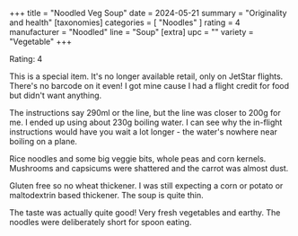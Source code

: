 +++
title = "Noodled Veg Soup"
date = 2024-05-21
summary = "Originality and health"
[taxonomies]
categories = [ "Noodles" ]
rating = 4
manufacturer = "Noodled"
line = "Soup"
[extra]
upc = ""
variety = "Vegetable"
+++

Rating: 4

This is a special item.
It's no longer available retail, only on JetStar flights.
There's no barcode on it even!
I got mine cause I had a flight credit for food but didn't want anything.

The instructions say 290ml or the line, but the line was closer to 200g for me.
I ended up using about 230g boiling water.
I can see why the in-flight instructions would have you wait a lot longer - the water's nowhere near boiling on a plane.

Rice noodles and some big veggie bits, whole peas and corn kernels.
Mushrooms and capsicums were shattered and the carrot was almost dust.

Gluten free so no wheat thickener.
I was still expecting a corn or potato or maltodextrin based thickener.
The soup is quite thin.

The taste was actually quite good!
Very fresh vegetables and earthy.
The noodles were deliberately short for spoon eating.
